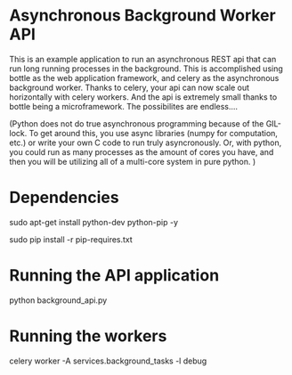 Asynchronous Background Worker API
=====================================

This is an example application to run an asynchronous REST api that can run long running processes in the background. This is accomplished using bottle as the web application framework, and celery as the asynchronous background worker. Thanks to celery, your api can now scale out horizontally with celery workers. And the api is extremely small thanks to bottle being a microframework. The possibilites are endless....

(Python does not do true asynchronous programming because of the GIL-lock. To get around this, you use async libraries (numpy for computation, etc.) or write your own C code to run truly asyncronously. Or, with python, you could run as many processes as the amount of cores you have, and then you will be utilizing all of a multi-core system in pure python. )  


Dependencies
==============

sudo apt-get install python-dev python-pip -y

sudo pip install -r pip-requires.txt



Running the API application
===========================
python background_api.py


Running the workers
===========================
celery worker -A services.background_tasks -l debug

